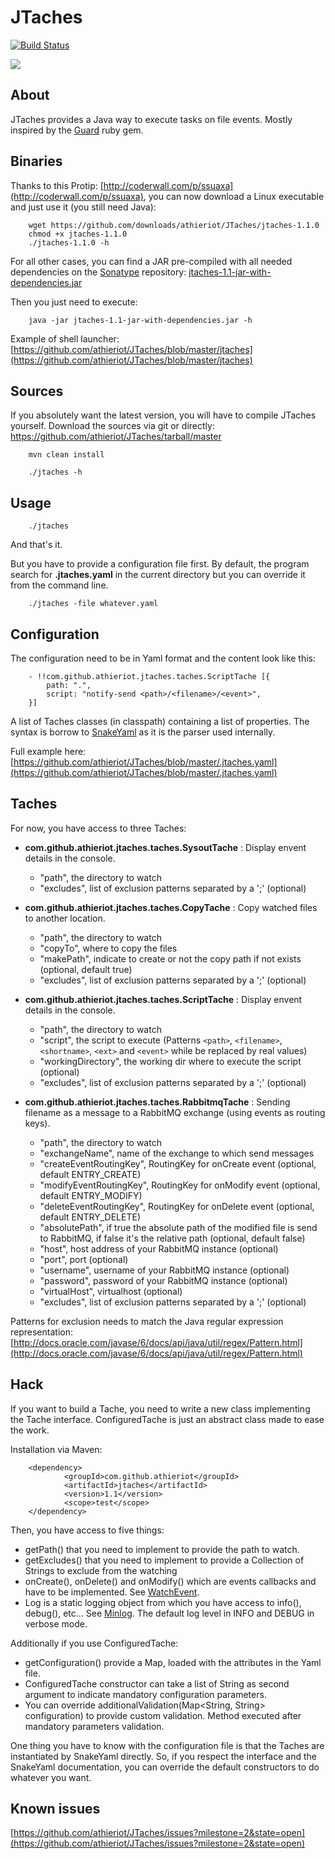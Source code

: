 JTaches
=======

[![Build Status](https://secure.travis-ci.org/athieriot/JTaches.png)](http://travis-ci.org/athieriot/JTaches)

![](http://dl.dropbox.com/u/4955384/jtaches.png)

About
-----

JTaches provides a Java way to execute tasks on file events.
Mostly inspired by the [Guard](https://github.com/guard/guard/) ruby gem.

Binaries
--------

Thanks to this Protip: [http://coderwall.com/p/ssuaxa](http://coderwall.com/p/ssuaxa), you can now download a Linux executable and just use it (you still need Java):

        wget https://github.com/downloads/athieriot/JTaches/jtaches-1.1.0
        chmod +x jtaches-1.1.0
        ./jtaches-1.1.0 -h

For all other cases, you can find a JAR pre-compiled with all needed dependencies on the [Sonatype](http://search.maven.org/#search%7Cga%7C1%7Cjtaches) repository:
[jtaches-1.1-jar-with-dependencies.jar](http://search.maven.org/remotecontent?filepath=com/github/athieriot/jtaches/1.1/jtaches-1.1-jar-with-dependencies.jar)

Then you just need to execute:

        java -jar jtaches-1.1-jar-with-dependencies.jar -h

Example of shell launcher: [https://github.com/athieriot/JTaches/blob/master/jtaches](https://github.com/athieriot/JTaches/blob/master/jtaches)

Sources
-------

If you absolutely want the latest version, you will have to compile JTaches yourself.
Download the sources via git or directly: https://github.com/athieriot/JTaches/tarball/master

        mvn clean install

        ./jtaches -h
        
Usage
-----

        ./jtaches

And that's it.

But you have to provide a configuration file first.
By default, the program search for **.jtaches.yaml** in the current directory but you can override it from the command line.

        ./jtaches -file whatever.yaml

Configuration
-------------

The configuration need to be in Yaml format and the content look like this:

        - !!com.github.athieriot.jtaches.taches.ScriptTache [{
            path: ".",
            script: "notify-send <path>/<filename>/<event>",
        }]

A list of Taches classes (in classpath) containing a list of properties.
The syntax is borrow to [SnakeYaml](http://code.google.com/p/snakeyaml/wiki/Documentation) as it is the parser used internally.

Full example here: [https://github.com/athieriot/JTaches/blob/master/.jtaches.yaml](https://github.com/athieriot/JTaches/blob/master/.jtaches.yaml)

Taches
------

For now, you have access to three Taches:

+ **com.github.athieriot.jtaches.taches.SysoutTache** : Display envent details in the console.
    - "path", the directory to watch
    - "excludes", list of exclusion patterns separated by a ';' (optional)

+ **com.github.athieriot.jtaches.taches.CopyTache** : Copy watched files to another location.
    - "path", the directory to watch
    - "copyTo", where to copy the files
    - "makePath", indicate to create or not the copy path if not exists (optional, default true)
    - "excludes", list of exclusion patterns separated by a ';' (optional)

+ **com.github.athieriot.jtaches.taches.ScriptTache** : Display envent details in the console.
    - "path", the directory to watch
    - "script", the script to execute (Patterns ```<path>```, ```<filename>```, ```<shortname>```, ```<ext>``` and ```<event>``` while be replaced by real values)
    - "workingDirectory", the working dir where to execute the script (optional)
    - "excludes", list of exclusion patterns separated by a ';' (optional)

+ **com.github.athieriot.jtaches.taches.RabbitmqTache** : Sending filename as a message to a RabbitMQ exchange (using events as routing keys).
    - "path", the directory to watch
    - "exchangeName", name of the exchange to which send messages
    - "createEventRoutingKey", RoutingKey for onCreate event (optional, default ENTRY_CREATE)
    - "modifyEventRoutingKey", RoutingKey for onModify event (optional, default ENTRY_MODIFY)
    - "deleteEventRoutingKey", RoutingKey for onDelete event (optional, default ENTRY_DELETE)
    - "absolutePath", if true the absolute path of the modified file is send to RabbitMQ, if false it's the relative path (optional, default false)
    - "host", host address of your RabbitMQ instance (optional) 
    - "port", port (optional) 
    - "username", username of your RabbitMQ instance (optional)
    - "password", password of your RabbitMQ instance (optional)
    - "virtualHost", virtualhost (optional)
    - "excludes", list of exclusion patterns separated by a ';' (optional)

Patterns for exclusion needs to match the Java regular expression representation: [http://docs.oracle.com/javase/6/docs/api/java/util/regex/Pattern.html](http://docs.oracle.com/javase/6/docs/api/java/util/regex/Pattern.html)

Hack
----

If you want to build a Tache, you need to write a new class implementing the Tache interface.
ConfiguredTache is just an abstract class made to ease the work.

Installation via Maven:


        <dependency>
                <groupId>com.github.athieriot</groupId>
                <artifactId>jtaches</artifactId>
                <version>1.1</version>
                <scope>test</scope>
        </dependency>

Then, you have access to five things:

+ getPath() that you need to implement to provide the path to watch.
+ getExcludes() that you need to implement to provide a Collection of Strings to exclude from the watching
+ onCreate(), onDelete() and onModify() which are events callbacks and have to be implemented. See [WatchEvent](http://docs.oracle.com/javase/7/docs/api/java/nio/file/WatchEvent.html).
+ Log is a static logging object from which you have access to info(), debug(), etc... See [Minlog](http://code.google.com/p/minlog/). The default log level in INFO and DEBUG in verbose mode.

Additionally if you use ConfiguredTache:

+ getConfiguration() provide a Map, loaded with the attributes in the Yaml file.
+ ConfiguredTache constructor can take a list of String as second argument to indicate mandatory configuration parameters.
+ You can override additionalValidation(Map<String, String> configuration) to provide custom validation. Method executed after mandatory parameters validation.

One thing you have to know with the configuration file is that the Taches are instantiated by SnakeYaml directly.
So, if you respect the interface and the SnakeYaml documentation, you can override the default constructors to do whatever you want.

Known issues
------------

[https://github.com/athieriot/JTaches/issues?milestone=2&state=open](https://github.com/athieriot/JTaches/issues?milestone=2&state=open)
